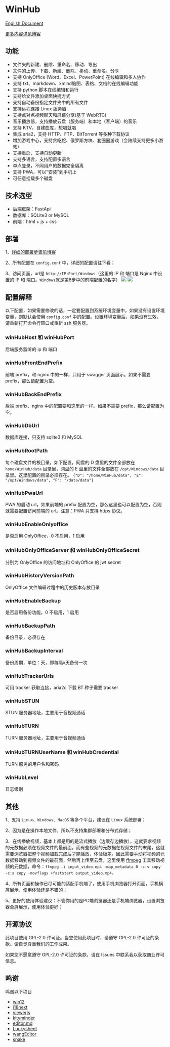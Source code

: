 # WinHub
[English Document](https://github.com/leeyoshinari/WinHub/blob/main/README.md)

[更多内容详见博客](https://blog.ihuster.top/p/940241891.html)

## 功能
- 文件夹的新建、删除、重命名、移动、导出
- 文件的上传、下载、新建、删除、移动、重命名、分享
- 支持 OnlyOffice (Word、Excel、PowerPoint) 在线编辑和多人协作
- 支持 txt、markdown、xmind脑图、表格、文档的在线编辑功能
- 支持 python 脚本在线编辑和运行
- 支持给文件添加桌面快捷方式
- 支持自动备份指定文件夹中的所有文件
- 支持远程连接 Linux 服务器
- 支持点对点视频聊天和屏幕分享(基于 WebRTC)
- 音乐播放器，支持播放云盘（服务端）和本地（客户端）的音乐
- 支持 KTV，自建曲库，想唱就唱
- 集成 aria2，支持 HTTP、FTP、BitTorrent 等多种下载协议
- 增加游戏中心，支持贪吃蛇、俄罗斯方块、套圈圈游戏（会陆续支持更多小游戏）
- 支持重启，支持自动更新
- 支持多语言，支持配置多语言
- 单点登录，不同用户的数据完全隔离
- 支持 PWA，可以“安装”到手机上
- 可任意挂载多个磁盘


## 技术选型
- 后端框架：FastApi<br>
- 数据库：SQLite3 or MySQL<br>
- 前端：html + js + css<br>

## 部署
1、[详细的部署步骤见博客](https://blog.ihuster.top/p/940241891.html#%E9%83%A8%E7%BD%B2)

2、所有配置在 `config.conf` 中，详细的配置请往下看；

3、访问页面，url是 `http://IP:Port/Windows`（这里的 IP 和 端口是 Nginx 中设置的 IP 和 端口。`Windows`就是第8步中的前端配置的名字）
![](https://github.com/leeyoshinari/WinHub/blob/main/web/img/pictures/login.jpg)
![](https://github.com/leeyoshinari/WinHub/blob/main/web/img/pictures/home.jpg)

## 配置解释
以下配置，如果需要修改的话，一定要配置到系统环境变量中，如果没有设置环境变量，则默认会使用 `config.conf` 中的配置。设置环境变量后，如果没有生效，请重新打开命令行窗口或重新 ssh 服务器。

### winHubHost 和 winHubPort
后端服务监听的 ip 和 端口

### winHubFrontEndPrefix
前端 prefix，和 nginx 中的一样，只用于 swagger 页面展示。如果不需要 prefix，那么请配置为空。

### winHubBackEndPrefix
后端 prefix，nginx 中的配置要和这里的一样。如果不需要 prefix，那么请配置为空。

### winHubDbUrl
数据库连接，只支持 sqlite3 和 MySQL

### winHubRootPath
每个磁盘文件的根目录，如下配置，网盘的 D 盘里的文件全部放在 `home/WinHub/data` 目录里，网盘的 E 盘里的文件全部放在 `/opt/Windows/data` 目录里。这里配置的目录必须存在。
`{"D": "/home/WinHub/data", "E": "/opt/Windows/data", "F": "/data/data"}`

### winHubPwaUrl
PWA 的启动 url，如果前端的 prefix 配置为空，那么这里也可以配置为空，否则就需要配置访问前端的 url。注意：PWA 只支持 https 协议。

### winHubEnableOnlyoffice
是否启用 OnlyOffice，0 不启用，1 启用

### winHubOnlyOfficeServer 和 winHubOnlyOfficeSecret
分别为 OnlyOffice 的访问地址和 OnlyOffice 的 jwt secret

### winHubHistoryVersionPath
OnlyOffice 文件编辑过程中的历史版本存放目录

### winHubEnableBackup
是否启用备份功能，0 不启用，1 启用

### winHubBackupPath
备份目录，必须存在

### winHubBackupInterval
备份周期，单位：天，即每隔x天备份一次

### winHubTrackerUrls
可用 tracker 获取连接，aria2c 下载 BT 种子需要 tracker

### winHubSTUN
STUN 服务器地址，主要用于音视频通话

### winHubTURN
TURN 服务器地址，主要用于音视频通话

### winHubTURNUserName 和 winHubCredential
TURN 服务的用户名和密码

### winHubLevel
日志级别

## 其他
1、支持 `Linux`、`Windows`、`MacOS` 等多个平台，建议在 `Linux` 系统部署； 

2、因为是在操作本地文件，所以不支持集群部署和分布式存储；

3、在线播放视频，基本上都是用的是流式播放（边缓存边播放），这就要求视频的元数据必须在视频文件的最前面，而有些视频的元数据在视频文件的末尾，这就需要浏览器把整个视频加载完成后才能播放，体验极差。因此需要手动将视频的元数据移动到视频文件的最前面，然后再上传至云盘，这里使用 [ffmpeg](https://github.com/BtbN/FFmpeg-Builds/releases) 工具移动视频的元数据，命令：`ffmpeg -i input_video.mp4 -map_metadata 0 -c:v copy -c:a copy -movflags +faststart output_video.mp4`。

4、所有页面和操作已尽可能的适配手机端了，使用手机浏览器打开页面，手机横屏展示，使用体验还是不错的；

5、更好的使用体验建议：不管你用的是PC端浏览器还是手机端浏览器，设置浏览器全屏展示，使用体验更好；

## 开源协议
此项目使用 GPL-2.0 许可证。当您使用此项目时，请遵守 GPL-2.0 许可证的条款。请自觉尊重我们的工作成果。

如果您不愿意遵守 GPL-2.0 许可证的条款，请在 Issues 中联系我以获取商业许可信息。

## 鸣谢
鸣谢以下项目
- [win12](https://github.com/tjy-gitnub/win12)
- [i18next](https://github.com/i18next/i18next)
- [viewerjs](https://github.com/fengyuanchen/viewerjs)
- [kityminder](https://github.com/fex-team/kityminder)
- [editor.md](https://github.com/pandao/editor.md)
- [Luckysheet](https://github.com/dream-num/Luckysheet)
- [wangEditor](https://github.com/wangeditor-team/wangEditor)
- [snake](https://github.com/SunQQQ/snake)
